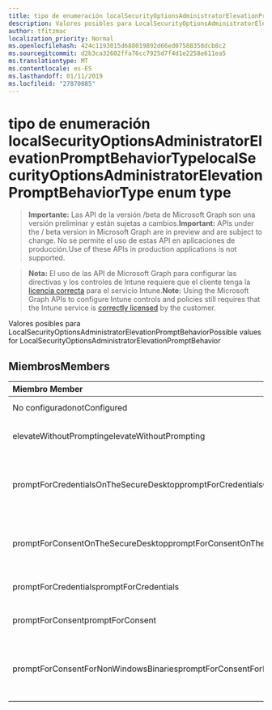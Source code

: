 ```yaml
---
title: tipo de enumeración localSecurityOptionsAdministratorElevationPromptBehaviorType
description: Valores posibles para LocalSecurityOptionsAdministratorElevationPromptBehavior
author: tfitzmac
localization_priority: Normal
ms.openlocfilehash: 424c1193015d688019892d66ed07588358dcb8c2
ms.sourcegitcommit: d2b3ca32602ffa76cc7925d7f4d1e2258e611ea5
ms.translationtype: MT
ms.contentlocale: es-ES
ms.lasthandoff: 01/11/2019
ms.locfileid: "27870885"
---
```

# <a name="localsecurityoptionsadministratorelevationpromptbehaviortype-enum-type"></a><span data-ttu-id="83c88-103">tipo de enumeración localSecurityOptionsAdministratorElevationPromptBehaviorType</span><span class="sxs-lookup"><span data-stu-id="83c88-103">localSecurityOptionsAdministratorElevationPromptBehaviorType enum type</span></span>

> <span data-ttu-id="83c88-104">**Importante:** Las API de la versión /beta de Microsoft Graph son una versión preliminar y están sujetas a cambios.</span><span class="sxs-lookup"><span data-stu-id="83c88-104">**Important:** APIs under the / beta version in Microsoft Graph are in preview and are subject to change.</span></span> <span data-ttu-id="83c88-105">No se permite el uso de estas API en aplicaciones de producción.</span><span class="sxs-lookup"><span data-stu-id="83c88-105">Use of these APIs in production applications is not supported.</span></span>

> <span data-ttu-id="83c88-106">**Nota:** El uso de las API de Microsoft Graph para configurar las directivas y los controles de Intune requiere que el cliente tenga la [licencia correcta](https://go.microsoft.com/fwlink/?linkid=839381) para el servicio Intune.</span><span class="sxs-lookup"><span data-stu-id="83c88-106">**Note:** Using the Microsoft Graph APIs to configure Intune controls and policies still requires that the Intune service is [correctly licensed](https://go.microsoft.com/fwlink/?linkid=839381) by the customer.</span></span>

<span data-ttu-id="83c88-107">Valores posibles para LocalSecurityOptionsAdministratorElevationPromptBehavior</span><span class="sxs-lookup"><span data-stu-id="83c88-107">Possible values for LocalSecurityOptionsAdministratorElevationPromptBehavior</span></span>
## <a name="members"></a><span data-ttu-id="83c88-108">Miembros</span><span class="sxs-lookup"><span data-stu-id="83c88-108">Members</span></span>
|<span data-ttu-id="83c88-109">Miembro	</span><span class="sxs-lookup"><span data-stu-id="83c88-109">Member</span></span>|<span data-ttu-id="83c88-110">Valor</span><span class="sxs-lookup"><span data-stu-id="83c88-110">Value</span></span>|<span data-ttu-id="83c88-111">Description</span><span class="sxs-lookup"><span data-stu-id="83c88-111">Description</span></span>|
|:---|:---|:---|
|<span data-ttu-id="83c88-112">No configurado</span><span class="sxs-lookup"><span data-stu-id="83c88-112">notConfigured</span></span>|<span data-ttu-id="83c88-113">0</span><span class="sxs-lookup"><span data-stu-id="83c88-113">0</span></span>|<span data-ttu-id="83c88-114">No configurado</span><span class="sxs-lookup"><span data-stu-id="83c88-114">Not Configured</span></span>|
|<span data-ttu-id="83c88-115">elevateWithoutPrompting</span><span class="sxs-lookup"><span data-stu-id="83c88-115">elevateWithoutPrompting</span></span>|<span data-ttu-id="83c88-116">1</span><span class="sxs-lookup"><span data-stu-id="83c88-116">1</span></span>|<span data-ttu-id="83c88-117">Elevar sin preguntar.</span><span class="sxs-lookup"><span data-stu-id="83c88-117">Elevate without prompting.</span></span>|
|<span data-ttu-id="83c88-118">promptForCredentialsOnTheSecureDesktop</span><span class="sxs-lookup"><span data-stu-id="83c88-118">promptForCredentialsOnTheSecureDesktop</span></span>|<span data-ttu-id="83c88-119">2</span><span class="sxs-lookup"><span data-stu-id="83c88-119">2</span></span>|<span data-ttu-id="83c88-120">Símbolo del sistema para las credenciales en el escritorio seguro</span><span class="sxs-lookup"><span data-stu-id="83c88-120">Prompt for credentials on the secure desktop</span></span>|
|<span data-ttu-id="83c88-121">promptForConsentOnTheSecureDesktop</span><span class="sxs-lookup"><span data-stu-id="83c88-121">promptForConsentOnTheSecureDesktop</span></span>|<span data-ttu-id="83c88-122">3</span><span class="sxs-lookup"><span data-stu-id="83c88-122">3</span></span>|<span data-ttu-id="83c88-123">Pedir consentimiento en el escritorio seguro</span><span class="sxs-lookup"><span data-stu-id="83c88-123">Prompt for consent on the secure desktop</span></span>|
|<span data-ttu-id="83c88-124">promptForCredentials</span><span class="sxs-lookup"><span data-stu-id="83c88-124">promptForCredentials</span></span>|<span data-ttu-id="83c88-125">4</span><span class="sxs-lookup"><span data-stu-id="83c88-125">4</span></span>|<span data-ttu-id="83c88-126">Solicitud de credenciales</span><span class="sxs-lookup"><span data-stu-id="83c88-126">Prompt for credentials</span></span>|
|<span data-ttu-id="83c88-127">promptForConsent</span><span class="sxs-lookup"><span data-stu-id="83c88-127">promptForConsent</span></span>|<span data-ttu-id="83c88-128">5</span><span class="sxs-lookup"><span data-stu-id="83c88-128">5</span></span>|<span data-ttu-id="83c88-129">Solicitud de consentimiento</span><span class="sxs-lookup"><span data-stu-id="83c88-129">Prompt for consent</span></span>|
|<span data-ttu-id="83c88-130">promptForConsentForNonWindowsBinaries</span><span class="sxs-lookup"><span data-stu-id="83c88-130">promptForConsentForNonWindowsBinaries</span></span>|<span data-ttu-id="83c88-131">6</span><span class="sxs-lookup"><span data-stu-id="83c88-131">6</span></span>|<span data-ttu-id="83c88-132">Pedir consentimiento para archivos binarios que no son de Windows</span><span class="sxs-lookup"><span data-stu-id="83c88-132">Prompt for consent for non-Windows binaries</span></span>|





